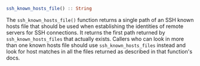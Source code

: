 ```julia
ssh_known_hosts_file() :: String
```

The `ssh_known_hosts_file()` function returns a single path of an SSH known hosts file that should be used when establishing the identities of remote servers for SSH connections. It returns the first path returned by `ssh_known_hosts_files` that actually exists. Callers who can look in more than one known hosts file should use `ssh_known_hosts_files` instead and look for host matches in all the files returned as described in that function's docs.
